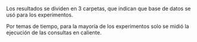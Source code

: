 Los resultados se dividen en 3 carpetas, que indican que base de datos se usó para los experimentos.

Por temas de tiempo, para la mayoría de los experimentos solo se midió la ejecución de las consultas en caliente.